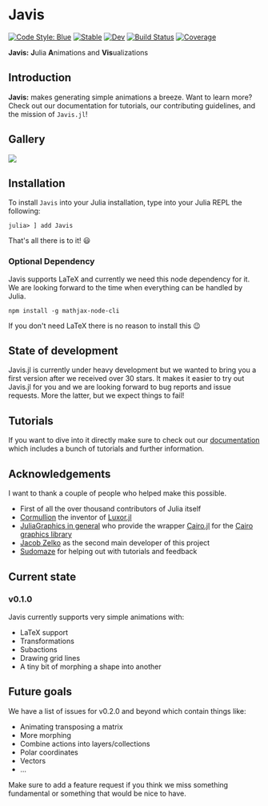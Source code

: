 # Javis

[![Code Style: Blue](https://img.shields.io/badge/code%20style-blue-4495d1.svg)](https://github.com/invenia/BlueStyle)
[![Stable](https://img.shields.io/badge/docs-stable-blue.svg)](https://Wikunia.github.io/Javis.jl/stable)
[![Dev](https://img.shields.io/badge/docs-dev-blue.svg)](https://Wikunia.github.io/Javis.jl/dev)
[![Build Status](https://github.com/Wikunia/Javis.jl/workflows/CI/badge.svg)](https://github.com/Wikunia/Javis.jl/actions)
[![Coverage](https://codecov.io/gh/Wikunia/Javis.jl/branch/master/graph/badge.svg)](https://codecov.io/gh/Wikunia/Javis.jl)

**Javis:** **J**ulia **A**nimations and **Vis**ualizations

## Introduction 

**Javis:** makes generating simple animations a breeze.
Want to learn more?
Check out our documentation for tutorials, our contributing guidelines, and the mission of `Javis.jl`!

## Gallery

![](assets/showcase.gif)

## Installation

To install `Javis` into your Julia installation, type into your Julia REPL the following:

```
julia> ] add Javis
```

That's all there is to it! 😃

### Optional Dependency

Javis supports LaTeX and currently we need this node dependency for it. We are looking forward to the time when everything can be handled by Julia.

```
npm install -g mathjax-node-cli
```

If you don't need LaTeX there is no reason to install this :wink:

## State of development

Javis.jl is currently under heavy development but we wanted to bring you a first version after we received over 30 stars. It makes it easier to try out Javis.jl for you and we are looking forward to bug reports and issue requests. More the latter, but we expect things to fail!

## Tutorials 

If you want to dive into it directly make sure to check out our [documentation](https://Wikunia.github.io/Javis.jl/stable) which includes a bunch of tutorials and further information.

## Acknowledgements

I want to thank a couple of people who helped make this possible.

- First of all the over thousand contributors of Julia itself
- [Cormullion](https://github.com/cormullion) the inventor of [Luxor.jl](https://github.com/JuliaGraphics/Luxor.jl)
- [JuliaGraphics in general](https://github.com/cormullion) who provide the wrapper [Cairo.jl](https://github.com/JuliaGraphics/Cairo.jl) for the [Cairo graphics library](https://www.cairographics.org/)
- [Jacob Zelko](https://github.com/TheCedarPrince) as the second main developer of this project
- [Sudomaze](https://github.com/sudomaze) for helping out with tutorials and feedback

## Current state

### v0.1.0

Javis currently supports very simple animations with:
- LaTeX support
- Transformations
- Subactions
- Drawing grid lines
- A tiny bit of morphing a shape into another 

## Future goals

We have a list of issues for v0.2.0 and beyond which contain things like:
- Animating transposing a matrix
- More morphing
- Combine actions into layers/collections
- Polar coordinates
- Vectors
- ...

Make sure to add a feature request if you think we miss something fundamental or something that would be nice to have.


